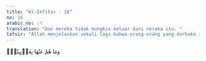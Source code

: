```yaml
---
title: "Al-Infitar - 16"
no: 16
arabic_no: ١٦
translation: "Dan mereka tidak mungkin keluar dari neraka itu. "
tafsir: "Allah menjelaskan sekali lagi bahwa orang-orang yang durhaka itu akan dimasukkan ke dalam neraka pada hari kiamat kelak. Itulah tempat kembali yang paling buruk. Allah berfirman:\n\nDan orang-orang yang ingkar kepada Tuhannya akan mendapat azab Jahanam. Dan itulah seburuk-buruk tempat kembali. (al-Mulk/67: 6)\n\nMereka kekal di dalam neraka selama-lamanya. Mereka tidak punya kemampuan untuk mengeluarkan diri mereka dari tempat itu karena tidak ada lagi penolong yang dapat membantu mereka. Allah berfirman:\n\nMereka ingin keluar dari neraka, tetapi tidak akan dapat keluar dari sana. Dan mereka mendapat azab yang kekal. (al-Ma'idah/5: 37)"
---
```


وَمَا هُمْ عَنْهَا بِغَاۤىِٕبِيْنَۗ
